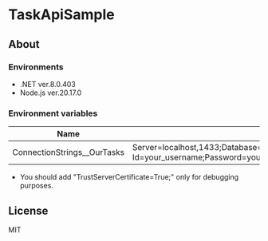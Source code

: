 # TaskApiSample
## About
### Environments
* .NET ver.8.0.403
* Node.js ver.20.17.0

### Environment variables
|Name|Value|
|--|--|
|ConnectionStrings__OurTasks|Server=localhost,1433;Database=our_tasks;User Id=your_username;Password=your_password;TrustServerCertificate=True;|

* You should add "TrustServerCertificate=True;" only for debugging purposes.

## License
MIT